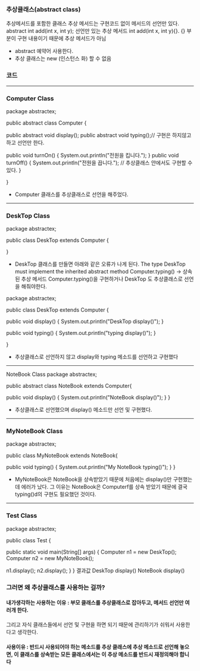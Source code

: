 ### 추상클래스(abstract class)
추상메서드를 포함한 클래스
추상 메서드는 구현코드 없이 메서드의 선언만 있다.
 abstract int add(int x, int y); 선언만 있는 추상 메서드
 int add(int x, int y){}.   {} 부분이 구현 내용이기 때문에 추상 메서드가 아님
 
* abstract 예약어 사용한다.
* 추상 클래스는 new (인스턴스 화) 할 수 없음 
 
### 코드

----------------------------------------------------------------------------------------------------------------------
### Computer  Class
package abstractex;
 
public abstract class Computer {
 
public abstract void display();
public abstract void typing();// 구현은 하지않고 하고 선언만 한다.
 
public void turnOn() {
System.out.println("전원을 킵니다.");
}
public void turnOff() {
System.out.println("전원을 끕니다."); // 추상클래스 안에서도 구현할 수 있다.
}
 
}
* Computer 클래스를 추상클래스로 선언을 해주었다. 
----------------------------------------------------------------------------------------------------------------------
 
### DeskTop  Class
package abstractex;
 
public class DeskTop extends Computer {
 
}
* DeskTop 클래스를 만들면 아래와 같은 오류가 나게 된다.
The type DeskTop must implement the inherited abstract method Computer.typing()
-> 상속된 추상 메서드 Computer.typing()을 구현하거나 DeskTop 도 추상클래스로 선언을 해줘야한다.
 
 
package abstractex;
 
public class DeskTop extends Computer {
 
public void display() {
System.out.println("DeskTop display()");
}
 
public void typing() {
System.out.println("typing display()");
}
 
}
* 추상클래스로 선언하지 않고 display와 typing 메소드를 선언하고 구현했다
----------------------------------------------------------------------------------------------------------------------
 
NoteBook  Class
package abstractex;
 
public abstract class NoteBook extends Computer{
 
public void display() {
System.out.println("NoteBook display()");
}
}
* 추상클래스로 선언했으며 display() 메소드만 선언 및 구현했다.
----------------------------------------------------------------------------------------------------------------------
 
### MyNoteBook  Class
package abstractex;
 
public class MyNoteBook extends NoteBook{
 
public void typing() {
System.out.println("My NoteBook typing()");
}
}
* MyNoteBook은 NoteBook을 상속받았기 때문에 처음에는 display()만 구현했는데 에러가 났다.
 그 이유는 NoteBook은 Computerf를 상속 받았기 때문에 결국 typing()d의 구현도 필요했던 것이다.
---------------------------------------------------------------------------------------------------------------------- 
 
### Test  Class
package abstractex;
 
public class Test {
 
public static void main(String[] args) {
Computer n1 = new DeskTop();
Computer n2 = new MyNoteBook();
 
n1.display();
n2.display();
}
}
   결과값 
DeskTop display()
NoteBook display()


 
### 그러면 왜 추상클래스를 사용하는 걸까?
 
#### 내가생각하는 사용하는 이유 : 부모 클래스를 추상클래스로 잡아두고, 메서드 선언만 여러개 한다. 
그리고 자식 클래스들에서 선언 및 구현을 하면 되기 때문에 관리하기가 쉬워서 사용한다고 생각한다.
 
#### 사용이유 : 반드시 사용되어야 하는 메소드를 추상 클래스에 추상 메소드로 선언해 놓으면, 이 클래스를 상속받는 모든 클래스에서는 이 추상 메소드를 반드시 재정의해야 합니다
